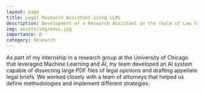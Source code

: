 ```yaml
---
layout: page
title: Legal Research Assistant using LLMs
description: Development of a Research Assistant in the realm of Law to write case briefs
img: assets/img/envs.jpg
importance: 6
category: Research
---
```


As part of my internship in a research group at the University of Chicago that leveraged Machine Learning and AI, my team developed an AI system capable of dissecting large PDF files of legal opinions and drafting appellate legal briefs. 
We worked closely with a team of attorneys that helped us define methodologies and implement different strategies.
